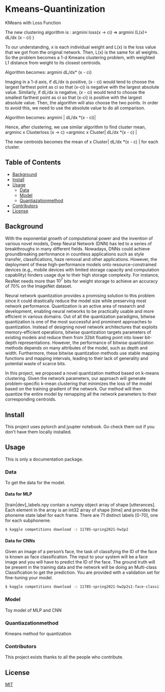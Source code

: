 # Kmeans-Quantinization
KMeans with Loss Function

The new clustering algorithm is :
 argmini loss(x -> ci)  => argmini  (L(x)+ dL/dx (x - ci) )

To our understanding, x is each individual weight and L(x)  is the loss value that we got from the original network. Then, L(x) is the same for all weights. So the problem becomes a 1-d Kmeans clustering problem, with weighted L1 distance from weight to its closest centroids. 

Algorithm becomes: argmini   dL/dx* (x - ci)

Imaging in a 1-d axis, if dL/dx is positive, (x - ci) would tend to choose the largest farthest point as ci so that (x-ci) is negative with the largest absolute value. Similarly, if dL/dx is negative, (x - ci) would tend to choose the smallest farthest point as ci so that (x-ci) is positive with the largest absolute value. Then, the algorithm will also choose the two points. In order to avoid this, we need to use the absolute value to do all comparison. 

Algorithm becomes: argmini  | dL/dx *(x - ci)|

Hence, after clustering, we use similar algorithm to find cluster mean, 
argminc  x  Clusterloss (x -> c) =argminc x  Cluster| dL/dx *(x - c) |

The new centroids becomes the mean of x  Cluster| dL/dx *(x - c) | for each cluster. 


## Table of Contents

- [Background](#background)
- [Install](#install)
- [Usage](#usage)
	- [Data](#data)
	- [Model](#model)
	- [Quantiazationmethod](#quantiazationmethod)
- [Contributors](#contributors)
- [License](#license)

## Background

With the exponential growth of computational power and the invention of various novel models, Deep Neural Network (DNN) has led to a series of breakthroughs in many different fields. Nowadays, DNNs could achieve groundbreaking performance in countless applications such as style transfer, classifications, haze removal and other applications. However, the deployment of these high-performance models onto resource-constrained devices (e.g., mobile devices with limited storage capacity and computation capability) hinders usage due to their high storage complexity. For instance, ResNet needs more than $10^7$ bits for weight storage to achieve an accuracy of 70\% on the ImageNet dataset.

Neural network quantization provides a promising solution to this problem since it could drastically reduce the model size while preserving most network performance. Quantization is an active area of research and development, enabling neural networks to be practically usable and more efficient in various domains. Out of all the quantization paradigms, bitwise quantization is one of the most successful and prominent approaches to quantization. Instead of designing novel network architectures that exploits memory-efficient operations, bitwise quantization targets parameters of existing models and reduce them from 32bit floating point into lower bit-depth representations. However, the performance of bitwise quantization methods depends on many attributes of the model, such as depth and width. Furthermore, these bitwise quantization methods use stable mapping functions and mapping intervals, leading to their lack of generality and potential waste of scarce bits. 

In this project, we proposed a novel quantization method based on k-means clustering. Given the network parameters, our approach will generate problem-specific k-mean clustering that minimizes the loss of the model based on the training gradient of the network. Our method will then quantize the entire model by remapping all the network parameters to their corresponding centroids. 

## Install

This project uses pytorch and jyupter notebook. Go check them out if you don't have them locally installed.


## Usage

This is only a documentation package.


### Data

To get the data for the model.
#### Data for MLP
[train|dev]_labels.npy contain a numpy object array of shape [utterances]. Each element in the array is an int32 array of shape [time] and provides the phoneme state label for each frame. There are 71 distinct labels [0-70], one for each subphoneme.

```sh
$ kaggle competitions download -c 11785-spring2021-hw1p2
```
#### Data for CNNs
Given an image of a person’s face, the task of classifying the ID of the face is known as face classification. The input to your system will be a face image and you will have to predict the ID of the face. The ground truth will be present in the training data and the network will be doing an
Multi-class Classification to get the prediction. You are provided with a validation set for fine-tuning your model.

```sh
$ kaggle competitions download -c 11785-spring2021-hw2p2s1-face-classification
```
### Model

Toy model of MLP and CNN

### Quantiazationmethod

Kmeans method for quantization


### Contributors

This project exists thanks to all the people who contribute. 

## License

[MIT](LICENSE)
